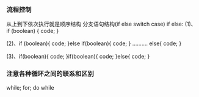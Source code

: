 ### 流程控制
从上到下依次执行就是顺序结构
分支语句结构(if else        switch case)
if else:
(1)、 if (boolean) {
    code;
}

(2)、if (boolean){
    code;
}else if(boolean){
    code;
}
..........
else{
    code;
}

(3)、if(boolean){
    code;
}if(boolean){
    code;
}else{
    code;
}


### 注意各种循环之间的联系和区别
while; for;   do while
 
